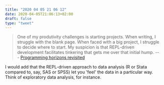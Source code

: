 ```yaml
---
title: "2020 04 05 21 06 12"
date: 2020-04-05T21:06:13+02:00
draft: false
type: "tweet"
---
```

> One of my produtivity challenges is starting projects. When writing, I struggle with the blank page. When faced with a big project, I struggle to decide where to start. My suspicion is that REPL-driven development facilitates tinkering that gets me over that initial hump. --- [Programming horizons revisited](https://www.travishinkelman.com/posts/programming-horizons-revisited/)

I would add that the REPL-driven approach to data analysis (R or Stata compared to, say, SAS or SPSS) let you 'feel' the data in a particular way. Think of exploratory data analysis, for instance.
